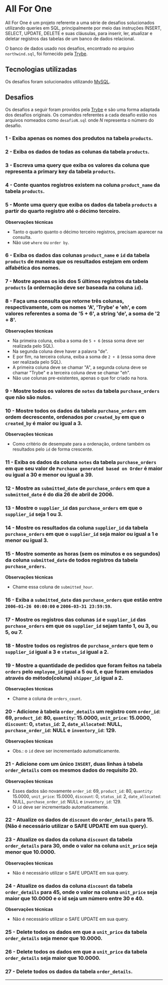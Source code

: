 # All For One

All For One é um projeto referente a uma série de desafios solucionados utilizando queries em SQL, principalmente por meio das instruções INSERT, SELECT, UPDATE, DELETE e suas cláusulas, para inserir, ler, atualizar e deletar registros das tabelas de um banco de dados relacional.

O banco de dados usado nos desafios, encontrado no arquivo `northwind.sql`, foi fornecido pela [Trybe](https://betrybe.com).

## Tecnologias utilizadas

Os desafios foram solucionados utilizando [MySQL](https://www.mysql.com/).

## Desafios

Os desafios a seguir foram providos pela [Trybe](https://betrybe.com) e são uma forma adaptada dos desafios originais. Os comandos referentes a cada desafio estão nos arquivos nomeados como `desafioN.sql` onde _N_ representa o número do desafio.

### 1 - Exiba apenas os nomes dos produtos na tabela `products`.

### 2 - Exiba os dados de todas as colunas da tabela `products`.

### 3 - Escreva uma query que exiba os valores da coluna que representa a primary key da tabela `products`.

### 4 - Conte quantos registros existem na coluna `product_name` da tabela `products`.

### 5 - Monte uma query que exiba os dados da tabela `products` a partir do quarto registro até o décimo terceiro.

**Observações técnicas**

- Tanto o quarto quanto o décimo terceiro registros, precisam aparecer na consulta.
- Não use `where` ou `order by`.

### 6 - Exiba os dados das colunas `product_name` e `id` da tabela `products` de maneira que os resultados estejam em ordem alfabética dos nomes.

### 7 - Mostre apenas os ids dos 5 últimos registros da tabela `products` (a ordernação deve ser baseada na coluna `id`).

### 8 - Faça uma consulta que retorne três colunas, respectivamente, com os nomes 'A', 'Trybe' e 'eh', e com valores referentes a soma de '5 + 6', a string 'de', a soma de '2 + 8'.

**Observações técnicas**

- Na primeira coluna, exiba a soma de `5 + 6` (essa soma deve ser realizada pelo SQL).
- Na segunda coluna deve haver a palavra \"de\".
- E por fim, na terceira coluna, exiba a soma de `2 + 8` (essa soma deve ser realizada pelo SQL).
- A primeira coluna deve se chamar \"A\", a segunda coluna deve se chamar \"Trybe\" e a terceira coluna deve se chamar \"eh\".
- Não use colunas pre-existentes, apenas o que for criado na hora.

### 9 - Mostre todos os valores de `notes` da tabela `purchase_orders` que não são nulos.

### 10 - Mostre todos os dados da tabela `purchase_orders` em ordem decrescente, ordenados por `created_by` em que o `created_by` é maior ou igual a 3.

**Observações técnicas**

- Como critério de desempate para a ordenação, ordene também os resultados pelo `id` de forma crescente.

### 11 - Exiba os dados da coluna `notes` da tabela `purchase_orders` em que seu valor de `Purchase generated based on Order` é maior ou igual a 30 e menor ou igual a 39.

### 12 - Mostre as `submitted_date` de `purchase_orders` em que a `submitted_date` é do dia 26 de abril de 2006.

### 13 - Mostre o `supplier_id` das `purchase_orders` em que o `supplier_id` seja 1 ou 3.

### 14 - Mostre os resultados da coluna `supplier_id` da tabela `purchase_orders` em que o `supplier_id` seja maior ou igual a 1 e menor ou igual 3.

### 15 - Mostre somente as horas (sem os minutos e os segundos) da coluna `submitted_date` de todos registros da tabela `purchase_orders`.

**Observações técnicas**

- Chame essa coluna de `submitted_hour`.

### 16 - Exiba a `submitted_date` das `purchase_orders` que estão entre `2006-01-26 00:00:00` e `2006-03-31 23:59:59`.

### 17 - Mostre os registros das colunas `id` e `supplier_id` das `purchase_orders` em que os `supplier_id` sejam tanto 1, ou 3, ou 5, ou 7.

### 18 - Mostre todos os registros de `purchase_orders` que tem o `supplier_id` igual a 3 e `status_id` igual a 2.

### 19 - Mostre a quantidade de pedidos que foram feitos na tabela `orders` pelo `employee_id` igual a 5 ou 6, e que foram enviados através do método(coluna) `shipper_id` igual a 2.

**Observações técnicas**

- Chame a coluna de `orders_count`.

### 20 - Adicione à tabela `order_details` um registro com `order_id`: 69, `product_id`: 80, `quantity`: 15.0000, `unit_price`: 15.0000, `discount`: 0, `status_id`: 2, `date_allocated`: NULL, `purchase_order_id`: NULL e `inventory_id`: 129.

**Observações técnicas**

- Obs.: o `id` deve ser incrementado automaticamente.

### 21 - Adicione com um único `INSERT`, duas linhas à tabela `order_details` com os mesmos dados do requisito 20.

**Observações técnicas**

- Esses dados são novamente `order_id`: 69, `product_id`: 80, `quantity`: 15.0000, `unit_price`: 15.0000, `discount`: 0, `status_id`: 2, `date_allocated`: NULL, `purchase_order_id`: NULL e `inventory_id`: 129.
- O `ìd` deve ser incrementado automaticamente.

### 22 - Atualize os dados de `discount` do `order_details` para 15. (Não é necessário utilizar o SAFE UPDATE em sua query).

### 23 - Atualize os dados da coluna `discount` da tabela `order_details` para 30, onde o valor na coluna `unit_price` seja menor que 10.0000.

**Observações técnicas**

- Não é necessário utilizar o SAFE UPDATE em sua query.

### 24 - Atualize os dados da coluna `discount` da tabela `order_details` para 45, onde o valor na coluna `unit_price` seja maior que 10.0000 e o id seja um número entre 30 e 40.

**Observações técnicas**

- Não é necessário utilizar o SAFE UPDATE em sua query.

### 25 - Delete todos os dados em que a `unit_price` da tabela `order_details` seja menor que 10.0000.

### 26 - Delete todos os dados em que a `unit_price` da tabela `order_details` seja maior que 10.0000.

### 27 - Delete todos os dados da tabela `order_details`.

---
